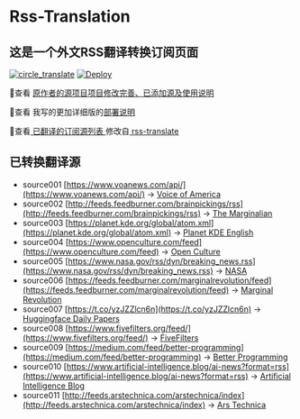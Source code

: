 #  Rss-Translation

## 这是一个外文RSS翻译转换订阅页面 

[![circle_translate](https://github.com/grovejohn/Rss-Translation/actions/workflows/circle_translate.yml/badge.svg)](https://github.com/grovejohn/Rss-Translation/actions/workflows/circle_translate.yml) [![Deploy](https://github.com/grovejohn/Rss-Translation/actions/workflows/jekyll-gh-pages.yml/badge.svg)](https://github.com/grovejohn/Rss-Translation/actions/workflows/jekyll-gh-pages.yml)

 📢查看 [原作者的源项目项目修改完善、已添加源及使用说明](https://github.com/grovejohn/Rss-Trans/tree/main/illustrate) 

 📢查看 我写的更加详细版的[部署说明](https://www.tjsky.net/tutorial/801)

 📢查看[ 已翻译的订阅源列表 ](https://grovejohn.github.io/Rss-Trans) 修改自[ rss-translate ](https://github.com/rcy1314/Rss-Translation)

## 已转换翻译源
 - source001 [https://www.voanews.com/api/](https://www.voanews.com/api/) -> [Voice of America](rss/Voice%20of%20America.xml)
 - source002 [http://feeds.feedburner.com/brainpickings/rss](http://feeds.feedburner.com/brainpickings/rss) -> [The Marginalian](rss/The%20Marginalian.xml)
 - source003 [https://planet.kde.org/global/atom.xml](https://planet.kde.org/global/atom.xml) -> [Planet KDE English](rss/Planet%20KDE%20English.xml)
 - source004 [https://www.openculture.com/feed](https://www.openculture.com/feed) -> [Open Culture](rss/Open%20Culture.xml)
 - source005 [https://www.nasa.gov/rss/dyn/breaking_news.rss](https://www.nasa.gov/rss/dyn/breaking_news.rss) -> [NASA](rss/NASA.xml)
 - source006 [https://feeds.feedburner.com/marginalrevolution/feed](https://feeds.feedburner.com/marginalrevolution/feed) -> [Marginal Revolution](rss/Marginal%20Revolution.xml)
 - source007 [https://t.co/yzJZZlcn6n](https://t.co/yzJZZlcn6n) -> [Huggingface Daily Papers](rss/Huggingface%20Daily%20Papers.xml)
 - source008 [https://www.fivefilters.org/feed/](https://www.fivefilters.org/feed/) -> [FiveFilters](rss/FiveFilters.xml)
 - source009 [https://medium.com/feed/better-programming](https://medium.com/feed/better-programming) -> [Better Programming](rss/Better%20Programming.xml)
 - source010 [https://www.artificial-intelligence.blog/ai-news?format=rss](https://www.artificial-intelligence.blog/ai-news?format=rss) -> [Artificial Intelligence Blog](rss/Artificial%20Intelligence%20Blog.xml)
 - source011 [http://feeds.arstechnica.com/arstechnica/index](http://feeds.arstechnica.com/arstechnica/index) -> [Ars Technica](rss/Ars%20Technica.xml)
